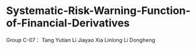 # Systematic-Risk-Warning-Function-of-Financial-Derivatives
Group C-07： Tang Yutian Li Jiayao Xia Linlong Li Dongheng

